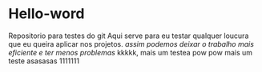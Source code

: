# Hello-word
Repositorio para testes do git
Aqui serve para eu testar qualquer loucura que eu queira aplicar nos projetos.
*assim podemos deixar o trabalho mais eficiente e ter menos problemas*
kkkkk, mais um testea
pow pow
mais um teste
asasasas
1111111


